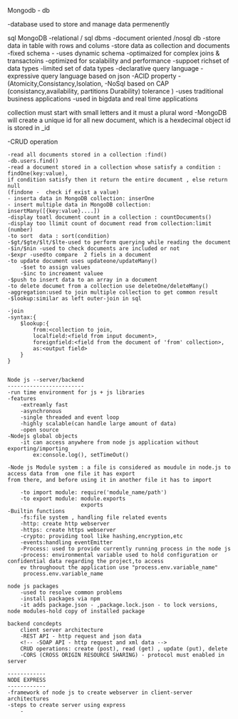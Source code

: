 Mongodb - db

-database used to store and manage data permenently

sql                                                         MongoDB
-relational / sql dbms                                      -document oriented /nosql db
-store data in table with rows and colums                   -store data as collection and documents           
-fixed schema -                                             -uses dynamic schema
-optimaized for complex joins & transactoins                -optimized for scalability and 
                                                            performance
-suppoet richset of data types                              -limited set of data types 
-declarative query language                                 -expressive query language based on 
                                                            json
-ACID property - (Atomicity,Consistancy,Isolation,          -NoSql based on CAP (consistancy,availability, partitions 
                  Durability)                                tolerance )
-uses traditional business applications                     -used in bigdata and real time applications


collection must start with small letters and it must a plural word
-MongoDB will create a unique id for all new document, which is a hexdecimal object id is stored in  _id


-CRUD operation

    -read all documents stored in a collection :find()
    -db.users.find()
    -read a document stored in a collection whose satisfy a condition : findOne(key:value),
    if condition satisfy then it return the entire document , else return null
    (findone -  check if exist a value)
    - inserta data in MongoDB collection: inserOne
    - insert multiple data in MongoDB collection: insertMany([{key:value}....])
    -display toatl document count in a collection : countDocuments()
    -display too llimit count of document read from collection:limit (number)
    -to sort  data : sort(condition)
    -$gt/$gte/$lt/$lte-used to perform querying while reading the document
    -$in/$nin -used to check documents are included or not 
    -$expr -usedto compare  2 fiels in a document 
    -to update document uses updateone/updateMany()
        -$set to assign values
        -$inc to increament valuee
    -$push to insert data to an array in a document
    -to delete documet from a collection use deleteOne/deleteMany()
    -aggregation:used to join multiple collection to get common result
    -$lookup:similar as left outer-join in sql

    -join
    -syntax:{
        $lookup:{
            from:<collection to join,
            localfield:<field from input document>,
            foreignfield:<field from the document of 'from' collection>,
            as:<output field>
        }
    }


    Node js --server/backend
    ------------------------
    -run time environment for js + js libraries
    -features
        -extreamly fast
        -asynchronous
        -single threaded and event loop
        -highly scalable(can handle large amount of data)
        -open source
    -Nodejs global objects
        -it can access anywhere from node js application without exporting/importing 
            ex:console.log(), setTimeOut()
    
    -Node js Module system : a file is considered as moudule in node.js to access data from  one file it has export 
    from there, and before using it in another file it has to import

        -to import module: require('module_name/path')
        -to export module: module.exports
                           exports
    -Builtin functions
        -fs:file system , handling file related events
        -http: create http webserver
        -https: create https webserver 
        -crypto: providing tool like hashing,encryption,etc
        -events:handling eventEmitter
        -Process: used to provide currently running process in the node js
        -process: environmental variable used to hold configuration or confidential data regarding the project,to access
        ev throughoout the application use "process.env.variable_name"
         process.env.variable_name

    node js packages
        -used to resolve common problems
        -install packages via npm
        -it adds package.json - ,package.lock.json - to lock versions, node modules-hold copy of installed package

    backend concdepts
        client server architecture
        -REST API - http request and json data
        <!-- -SOAP API - http request and xml data -->
        CRUD operations: create (post), read (get) , update (put), delete
        -CORS (CROSS ORIGIN RESOURCE SHARING) - protocol must enabled in server  

    ------------
    NODE EXPRESS
    ------------                                    
    -framework of node js to create webserver in client-server architectures
    -steps to create server using express
        -